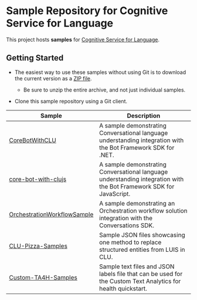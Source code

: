 # Sample Repository for Cognitive Service for Language

This project hosts **samples** for [Cognitive Service for Language](https://docs.microsoft.com/en-us/azure/cognitive-services/language-service/).

## Getting Started

* The easiest way to use these samples without using Git is to download the current version as a [ZIP file](https://github.com/Azure-Samples/cognitive-service-language-samples/archive/refs/heads/main.zip).

  * Be sure to unzip the entire archive, and not just individual samples.

* Clone this sample repository using a Git client.


| Sample | Description |
| ---------- | -------- | 
| [CoreBotWithCLU](https://github.com/Azure-Samples/cognitive-service-language-samples/tree/main/CoreBotWithCLU) | A sample demonstrating Conversational language understanding integration with the Bot Framework SDK for .NET. |
| [core-bot-with-clujs](https://github.com/Azure-Samples/cognitive-service-language-samples/tree/main/core-bot-with-clujs) | A sample demonstrating Conversational language understanding integration with the Bot Framework SDK for JavaScript. |
| [OrchestrationWorkflowSample](https://github.com/Azure-Samples/cognitive-service-language-samples/tree/main/OrchestrationWorkflowSample) | A sample demonstrating an Orchestration workflow solution integration with the Conversations SDK.  |
| [CLU-Pizza-Samples](https://github.com/Azure-Samples/cognitive-service-language-samples/tree/main/CLU-Pizza-Samples) | Sample JSON files showcasing one method to replace structured entities from LUIS in CLU.  |
| [Custom-TA4H-Samples](https://github.com/Azure-Samples/cognitive-service-language-samples/tree/main/Custom-TA4H-Samples) | Sample text files and JSON labels file that can be used for the Custom Text Analytics for health quickstart. |
